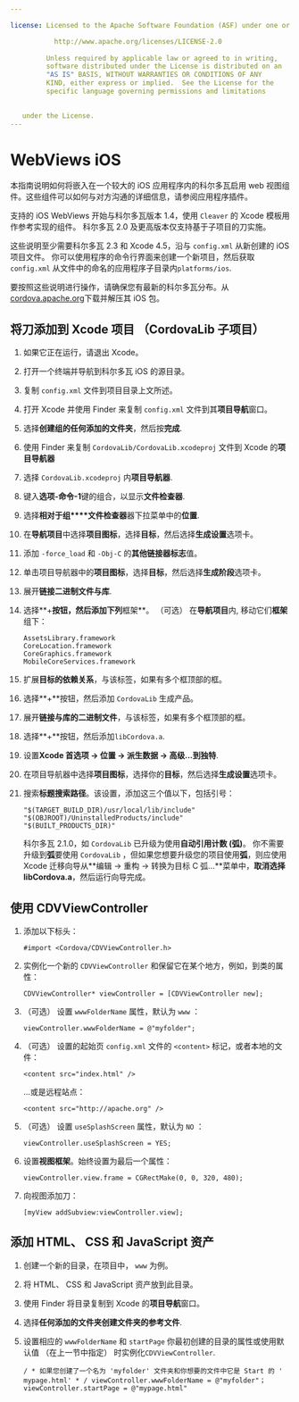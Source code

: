 ```yaml
---

license: Licensed to the Apache Software Foundation (ASF) under one or more contributor license agreements. See the NOTICE file distributed with this work for additional information regarding copyright ownership. The ASF licenses this file to you under the Apache License, Version 2.0 (the "License"); you may not use this file except in compliance with the License. You may obtain a copy of the License at

           http://www.apache.org/licenses/LICENSE-2.0
    
         Unless required by applicable law or agreed to in writing,
         software distributed under the License is distributed on an
         "AS IS" BASIS, WITHOUT WARRANTIES OR CONDITIONS OF ANY
         KIND, either express or implied.  See the License for the
         specific language governing permissions and limitations
    

   under the License.
---
```


# WebViews iOS

本指南说明如何将嵌入在一个较大的 iOS 应用程序内的科尔多瓦启用 web 视图组件。这些组件可以如何与对方沟通的详细信息，请参阅应用程序插件。

支持的 iOS WebViews 开始与科尔多瓦版本 1.4，使用 `Cleaver` 的 Xcode 模板用作参考实现的组件。 科尔多瓦 2.0 及更高版本仅支持基于子项目的刀实施。

这些说明至少需要科尔多瓦 2.3 和 Xcode 4.5，沿与 `config.xml` 从新创建的 iOS 项目文件。 你可以使用程序的命令行界面来创建一个新项目，然后获取 `config.xml` 从文件中的命名的应用程序子目录内`platforms/ios`.

要按照这些说明进行操作，请确保您有最新的科尔多瓦分布。从[cordova.apache.org][1]下载并解压其 iOS 包。

 [1]: http://cordova.apache.org

## 将刀添加到 Xcode 项目 （CordovaLib 子项目）

1.  如果它正在运行，请退出 Xcode。

2.  打开一个终端并导航到科尔多瓦 iOS 的源目录。

3.  复制 `config.xml` 文件到项目目录上文所述。

4.  打开 Xcode 并使用 Finder 来复制 `config.xml` 文件到其**项目导航**窗口。

5.  选择**创建组的任何添加的文件夹**，然后按**完成**.

6.  使用 Finder 来复制 `CordovaLib/CordovaLib.xcodeproj` 文件到 Xcode 的**项目导航器**

7.  选择 `CordovaLib.xcodeproj` 内**项目导航器**.

8.  键入**选项-命令-1**键的组合，以显示**文件检查器**.

9.  选择**相对于组****文件检查器**器下拉菜单中的**位置**.

10. 在**导航项目**中选择**项目图标**，选择**目标**，然后选择**生成设置**选项卡。

11. 添加 `-force_load` 和 `-Obj-C` 的**其他链接器标志**值。

12. 单击项目导航器中的**项目图标**，选择**目标**，然后选择**生成阶段**选项卡。

13. 展开**链接二进制文件与库**.

14. 选择**+**按钮，然后添加下列**框架**。 （可选） 在**导航项目**内, 移动它们**框架**组下：
    
        AssetsLibrary.framework
        CoreLocation.framework
        CoreGraphics.framework
        MobileCoreServices.framework
        

15. 扩展**目标的依赖关系**，与该标签，如果有多个框顶部的框。

16. 选择**+**按钮，然后添加 `CordovaLib` 生成产品。

17. 展开**链接与库的二进制文件**，与该标签，如果有多个框顶部的框。

18. 选择**+**按钮，然后添加`libCordova.a`.

19. 设置**Xcode 首选项 → 位置 → 派生数据 → 高级...**到**独特**.

20. 在项目导航器中选择**项目图标**，选择你的**目标**，然后选择**生成设置**选项卡。

21. 搜索**标题搜索路径**。该设置，添加这三个值以下，包括引号：
    
        "$(TARGET_BUILD_DIR)/usr/local/lib/include"        
        "$(OBJROOT)/UninstalledProducts/include"
        "$(BUILT_PRODUCTS_DIR)"
        
    
    科尔多瓦 2.1.0，如 `CordovaLib` 已升级为使用**自动引用计数 (弧)**。 你不需要升级到**弧**要使用 `CordovaLib` ，但如果您想要升级您的项目使用**弧**，则应使用 Xcode 迁移向导从**编辑 → 重构 → 转换为目标 C 弧...**菜单中，**取消选择 libCordova.a**，然后运行向导完成。

## 使用 CDVViewController

1.  添加以下标头：
    
        #import <Cordova/CDVViewController.h>
        

2.  实例化一个新的 `CDVViewController` 和保留它在某个地方，例如，到类的属性：
    
        CDVViewController* viewController = [CDVViewController new];
        

3.  （可选） 设置 `wwwFolderName` 属性，默认为 `www` ：
    
        viewController.wwwFolderName = @"myfolder";
        

4.  （可选） 设置的起始页 `config.xml` 文件的 `<content>` 标记，或者本地的文件：
    
        <content src="index.html" />
        
    
    ...或是远程站点：
    
        <content src="http://apache.org" />
        

5.  （可选） 设置 `useSplashScreen` 属性，默认为 `NO` ：
    
        viewController.useSplashScreen = YES;
        

6.  设置**视图框架**。始终设置为最后一个属性：
    
        viewController.view.frame = CGRectMake(0, 0, 320, 480);
        

7.  向视图添加刀：
    
        [myView addSubview:viewController.view];
        

## 添加 HTML、 CSS 和 JavaScript 资产

1.  创建一个新的目录，在项目中， `www` 为例。

2.  将 HTML、 CSS 和 JavaScript 资产放到此目录。

3.  使用 Finder 将目录复制到 Xcode 的**项目导航**窗口。

4.  选择**任何添加的文件夹创建文件夹的参考文件**.

5.  设置相应的 `wwwFolderName` 和 `startPage` 你最初创建的目录的属性或使用默认值 （在上一节中指定） 时实例化`CDVViewController`.
    
        / * 如果您创建了一个名为 'myfolder' 文件夹和你想要的文件中它是 Start 的 ' mypage.html' * / viewController.wwwFolderName = @"myfolder"；viewController.startPage = @"mypage.html"